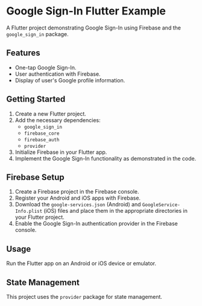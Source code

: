 # Google Sign-In Flutter Example

A Flutter project demonstrating Google Sign-In using Firebase and the `google_sign_in` package.

## Features

*   One-tap Google Sign-In.
*   User authentication with Firebase.
*   Display of user's Google profile information.

## Getting Started

1.  Create a new Flutter project.
2.  Add the necessary dependencies:
    *   `google_sign_in`
    *   `firebase_core`
    *   `firebase_auth`
    *   `provider`
3.  Initialize Firebase in your Flutter app.
4.  Implement the Google Sign-In functionality as demonstrated in the code.

## Firebase Setup

1.  Create a Firebase project in the Firebase console.
2.  Register your Android and iOS apps with Firebase.
3.  Download the `google-services.json` (Android) and `GoogleService-Info.plist` (iOS) files and place them in the appropriate directories in your Flutter project.
4.  Enable the Google Sign-In authentication provider in the Firebase console.

## Usage

Run the Flutter app on an Android or iOS device or emulator.

## State Management

This project uses the `provider` package for state management.